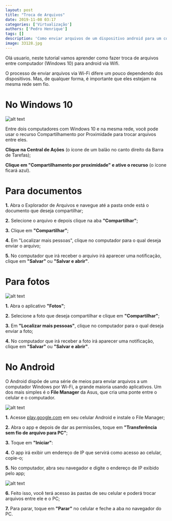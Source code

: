 ```yaml
---
layout: post
title: "Troca de Arquivos"
date: 2019-11-08 03:17
categories: ['Virtualização']
authors: ['Pedro Henrique'] 
tags: []
description: 'Como enviar arquivos de um dispositivo android para um computador com windows ligados a uma mesma rede wifi'
image: 33128.jpg
---
```


  


Olá usuario, neste tutorial vamos aprender como fazer troca de arquivos entre computador (Windows 10) para android via Wifi.

O processo de enviar arquivos via Wi-Fi difere um pouco dependendo dos dispositivos. Mas, de qualquer forma, é importante que eles estejam na mesma rede sem fio.

#  No Windows 10

![alt text](https://cdn.tecnoblog.net/wp-content/uploads/2019/07/nearby-sharing-windows-10-700x424.jpg "nearby-sharing-windows-10-700x424.jpeg")

 Entre dois computadores com Windows 10 e na mesma rede, você pode usar o recurso Compartilhamento por Proximidade para trocar arquivos entre eles. 

**Clique na Central de Ações** (o ícone de um balão no canto direito da Barra de Tarefas);

**Clique em "Compartilhamento por proximidade" e ative o recurso** (o ícone ficará azul).

# Para documentos

**1.** Abra o Explorador de Arquivos e navegue até a pasta onde está o documento que deseja compartilhar;

**2.** Selecione o arquivo e depois clique na aba **"Compartilhar"**;

**3.** Clique em **"Compartilhar"**;

**4.** Em "Localizar mais pessoas", clique no computador para o qual deseja enviar o arquivo;

**5.** No computador que irá receber o arquivo irá aparecer uma notificação, clique em **"Salvar"** ou **"Salvar e abrir"**.

# Para fotos

![alt text](https://cdn.tecnoblog.net/wp-content/uploads/2019/07/pictures-windows-10-sharing-700x544.jpg "pictures-windows-10-sharing-700x544")

**1.** Abra o aplicativo **"Fotos"**;

**2.** Selecione a foto que deseja compartilhar e clique em **"Compartilhar"**;

**3.** Em **"Localizar mais pessoas"**, clique no computador para o qual deseja enviar a foto;

**4.** No computador que irá receber a foto irá aparecer uma notificação, clique em **"Salvar"** ou **"Salvar e abrir"**.

# No Android

O Android dispõe de uma série de meios para enviar arquivos a um computador Windows por Wi-Fi, a grande maioria usando aplicativos. Um dos mais simples é o **File Manager** da Asus, que cria uma ponte entre o celular e o computador.

![alt text](https://cdn.tecnoblog.net/wp-content/uploads/2019/07/asus-file-manager-700x415.jpg "asus-file-manager-700x415")

**1.** Acesse [play.google.com]( play.google.com)
 em seu celular Android e instale o File Manager;

**2.** Abra o app e depois de dar as permissões, toque em **"Transferência sem fio de arquivo para PC"**;

**3.** Toque em **"Iniciar"**:

**4.** O app irá exibir um endereço de IP que servirá como acesso ao celular, copie-o;

**5.** No computador, abra seu navegador e digite o endereço de IP exibido pelo app;

![alt text](https://cdn.tecnoblog.net/wp-content/uploads/2019/07/asus-file-transfer-windows-10-700x388.jpg "asus-file-transfer-windows-10-700x388")

**6.** Feito isso, você terá acesso às pastas de seu celular e poderá trocar arquivos entre ele e o PC;

**7.** Para parar, toque em **"Parar"** no celular e feche a aba no navegador do PC.








